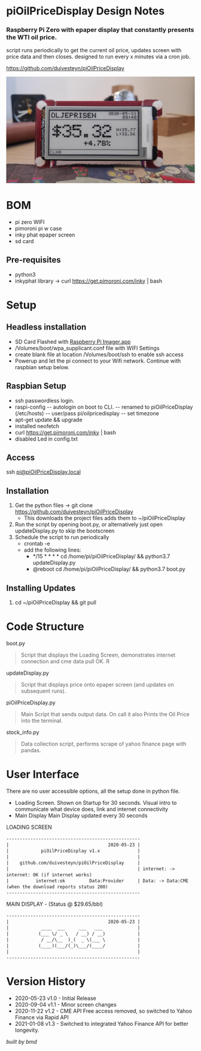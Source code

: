 # piOilPriceDisplay Design Notes
### Raspberry Pi Zero with epaper display that constantly presents the WTI oil price.

script runs periodically to get the current oil price, updates screen with price data and then closes.
designed to run every x minutes via a cron job.

https://github.com/duivesteyn/piOilPriceDisplay



![Display Photo](README-OilPriceDisplay.jpg)

# BOM
- pi zero WIFI
- pimoroni pi w case
- inky phat epaper screen
- sd card
 
## Pre-requisites
- python3
- inkyphat library -> curl https://get.pimoroni.com/inky | bash

# Setup
## Headless installation
- SD Card Flashed with [Raspberry Pi Imager.app](https://www.raspberrypi.org/blog/raspberry-pi-imager-imaging-utility/)
- /Volumes/boot/wpa_supplicant.conf file with WIFI Settings
- create blank file at location /Volumes/boot/ssh to enable ssh access
- Powerup and let the pi connect to your Wifi network. Continue with raspbian setup below.

## Raspbian Setup
- ssh passwordless login. 
- raspi-config
-- autologin on boot to CLI.
-- renamed to piOilPriceDisplay (/etc/hosts)
-- user/pass pi/oilpricedisplay
-- set timezone
- apt-get update && upgrade
- installed neofetch
- curl https://get.pimoroni.com/inky | bash
- disabled Led in config.txt

## Access
ssh pi@piOilPriceDisplay.local
 
## Installation
1. Get the python files -> git clone https://github.com/duivesteyn/piOilPriceDisplay    
	* This downloads the project files adds them to ~/piOilPriceDisplay
2. Run the script by opening boot.py, or alternatively just open updateDisplay.py to skip the bootscreen
3. Schedule the script to run periodically
	* crontab -e
	* add the following lines:
		* */15 * * * * cd /home/pi/piOilPriceDisplay/ && python3.7 updateDisplay.py
		* @reboot cd /home/pi/piOilPriceDisplay/ && python3.7 boot.py

## Installing Updates
1. cd ~/piOilPriceDisplay && git pull

# Code Structure 
boot.py
> Script that displays the Loading Screen, demonstrates internet connection and cme data pull OK. R
	
updateDisplay.py 
> Script that displays price onto epaper screen (and updates on subsequent runs).

piOilPriceDisplay.py
> Main Script that sends output data.
> On call it also Prints the Oil Price into the terminal.

stock_info.py
> Data collection script, performs scrape of yahoo finance page with pandas.

# User Interface
There are no user accessible options, all the setup done in python file.

- Loading Screen. 	Shown on Startup for 30 seconds. Visual intro to communicate what device does, link and internet connectivity
- Main Display 		Main Display updated every 30 seconds

LOADING SCREEN

    --------------------------------------------------
    |                                     2020-05-23 |
    |            piOilPriceDisplay v1.x              |
    |                                                |
    |    github.com/duivesteyn/piOilPriceDisplay     |
    |                                                | internet: -> internet: OK (if internet works)		
    |          internet:ok         Data:Provider     | Data: -> Data:CME         (when the download reports status 200)
    --------------------------------------------------

MAIN DISPLAY - (Status @ $29.65/bbl)

    --------------------------------------------------
    |                                     2020-05-23 | 
    |            ____  ___     ___   ___             |
    |           (___ \/ _ \   / __) / __)            |
    |            / __/\__  )_(  _ \(___ \            |
    |           (____)(___/(_)\___/(____/            |
    |                                                |
    --------------------------------------------------

# Version History

* 2020-05-23 v1.0 - Initial Release
* 2020-09-04 v1.1 - Minor screen changes
* 2020-11-22 v1.2 - CME API Free access removed, so switched to Yahoo Finance via Rapid API
* 2021-01-08 v1.3 - Switched to integrated Yahoo Finance API for better longevity.

*built by bmd*

